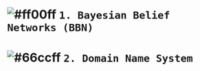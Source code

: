 
# ![#ff00ff](https://placehold.it/15/ff00ff/000000?text=+) `1. Bayesian Belief Networks (BBN)`
# ![#66ccff](https://placehold.it/15/66ccff/000000?text=+) `2. Domain Name System`
